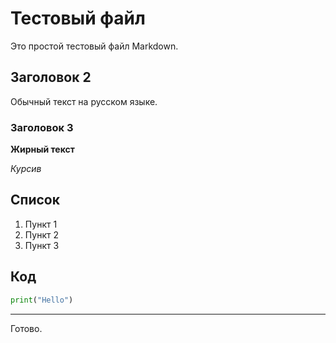 # Тестовый файл

Это простой тестовый файл Markdown.

## Заголовок 2

Обычный текст на русском языке.

### Заголовок 3

**Жирный текст**

*Курсив*

## Список

1. Пункт 1
2. Пункт 2
3. Пункт 3

## Код

```python
print("Hello")
```

---

Готово.

